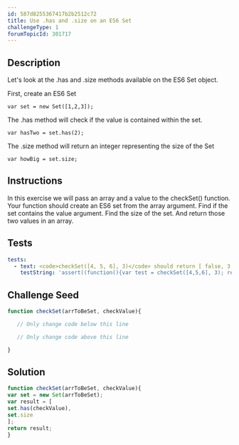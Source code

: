 ```yaml
---
id: 587d8255367417b2b2512c72
title: Use .has and .size on an ES6 Set
challengeType: 1
forumTopicId: 301717
---
```


## Description

<section id='description'>

Let's look at the .has and .size methods available on the ES6 Set object.

First, create an ES6 Set

`var set = new Set([1,2,3]);`

The .has method will check if the value is contained within the set.

`var hasTwo = set.has(2);`

The .size method will return an integer representing the size of the Set

`var howBig = set.size;`

</section>

## Instructions

<section id='instructions'>

In this exercise we will pass an array and a value to the checkSet() function. Your function should create an ES6 set from the array argument. Find if the set contains the value argument. Find the size of the set. And return those two values in an array.

</section>

## Tests

<section id='tests'>

```yml
tests:
  - text: <code>checkSet([4, 5, 6], 3)</code> should return [ false, 3 ]
    testString: 'assert((function(){var test = checkSet([4,5,6], 3); return DeepEqual(test, [ false, 3 ]);})());'
```

</section>

## Challenge Seed

<section id='challengeSeed'>

<div id='js-seed'>

```js
function checkSet(arrToBeSet, checkValue){

   // Only change code below this line

   // Only change code above this line

}
```

</div>

</section>

## Solution

<section id='solution'>

```js
function checkSet(arrToBeSet, checkValue){
var set = new Set(arrToBeSet);
var result = [
set.has(checkValue),
set.size
];
return result;
}
```

</section>
